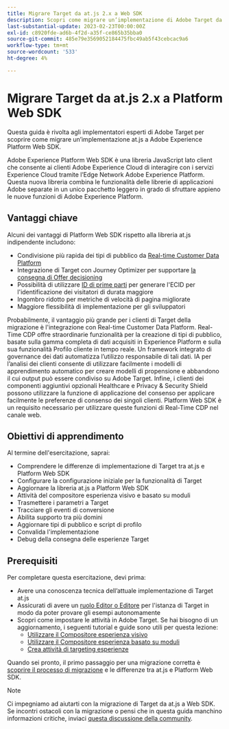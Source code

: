 ```yaml
---
title: Migrare Target da at.js 2.x a Web SDK
description: Scopri come migrare un’implementazione di Adobe Target da at.js 2.x a Adobe Experience Platform Web SDK. Gli argomenti includono il caricamento della libreria JavaScript, l’invio di parametri, le attività di rendering e altri callout rilevanti.
last-substantial-update: 2023-02-23T00:00:00Z
exl-id: c8920fde-ad6b-4f2d-a35f-ce865b35bba0
source-git-commit: 485e79e3569052184475fbc49ab5f43cebcac9a6
workflow-type: tm+mt
source-wordcount: '533'
ht-degree: 4%

---
```


# Migrare Target da at.js 2.x a Platform Web SDK

Questa guida è rivolta agli implementatori esperti di Adobe Target per scoprire come migrare un’implementazione at.js a Adobe Experience Platform Web SDK.

Adobe Experience Platform Web SDK è una libreria JavaScript lato client che consente ai clienti Adobe Experience Cloud di interagire con i servizi Experience Cloud tramite l’Edge Network Adobe Experience Platform. Questa nuova libreria combina le funzionalità delle librerie di applicazioni Adobe separate in un unico pacchetto leggero in grado di sfruttare appieno le nuove funzioni di Adobe Experience Platform.

## Vantaggi chiave

Alcuni dei vantaggi di Platform Web SDK rispetto alla libreria at.js indipendente includono:

* Condivisione più rapida dei tipi di pubblico da [Real-time Customer Data Platform](https://experienceleague.adobe.com/docs/platform-learn/tutorials/experience-cloud/next-hit-personalization.html?lang=it)
* Integrazione di Target con Journey Optimizer per supportare [la consegna di Offer decisioning](https://experienceleague.adobe.com/docs/target/using/integrate/ajo/offer-decision.html)
* Possibilità di utilizzare [ID di prime parti](https://experienceleague.adobe.com/docs/platform-learn/data-collection/edge-network/generate-first-party-device-ids.html?lang=it) per generare l&#39;ECID per l&#39;identificazione dei visitatori di durata maggiore
* Ingombro ridotto per metriche di velocità di pagina migliorate
* Maggiore flessibilità di implementazione per gli sviluppatori

Probabilmente, il vantaggio più grande per i clienti di Target della migrazione è l&#39;integrazione con Real-time Customer Data Platform. Real-Time CDP offre straordinarie funzionalità per la creazione di tipi di pubblico, basate sulla gamma completa di dati acquisiti in Experience Platform e sulla sua funzionalità Profilo cliente in tempo reale. Un framework integrato di governance dei dati automatizza l’utilizzo responsabile di tali dati. IA per l’analisi dei clienti consente di utilizzare facilmente i modelli di apprendimento automatico per creare modelli di propensione e abbandono il cui output può essere condiviso su Adobe Target. Infine, i clienti dei componenti aggiuntivi opzionali Healthcare e Privacy &amp; Security Shield possono utilizzare la funzione di applicazione del consenso per applicare facilmente le preferenze di consenso dei singoli clienti. Platform Web SDK è un requisito necessario per utilizzare queste funzioni di Real-Time CDP nel canale web.

## Obiettivi di apprendimento

Al termine dell&#39;esercitazione, saprai:

* Comprendere le differenze di implementazione di Target tra at.js e Platform Web SDK
* Configurare la configurazione iniziale per la funzionalità di Target
* Aggiornare la libreria at.js a Platform Web SDK
* Attività del compositore esperienza visivo e basato su moduli
* Trasmettere i parametri a Target
* Tracciare gli eventi di conversione
* Abilita supporto tra più domini
* Aggiornare tipi di pubblico e script di profilo
* Convalida l&#39;implementazione
* Debug della consegna delle esperienze Target


## Prerequisiti

Per completare questa esercitazione, devi prima:

* Avere una conoscenza tecnica dell’attuale implementazione di Target at.js
* Assicurati di avere un [ruolo Editor o Editore](https://experienceleague.adobe.com/docs/target/using/administer/manage-users/enterprise/properties-overview.html#section_8C425E43E5DD4111BBFC734A2B7ABC80) per l&#39;istanza di Target in modo da poter provare gli esempi autonomamente
* Scopri come impostare le attività in Adobe Target. Se hai bisogno di un aggiornamento, i seguenti tutorial e guide sono utili per questa lezione:
   * [Utilizzare il Compositore esperienza visivo](https://experienceleague.adobe.com/docs/target-learn/tutorials/experiences/use-the-visual-experience-composer.html)
   * [Utilizzare il Compositore esperienza basato su moduli](https://experienceleague.adobe.com/docs/target-learn/tutorials/experiences/use-the-form-based-experience-composer.html)
   * [Crea attività di targeting esperienze](https://experienceleague.adobe.com/docs/target-learn/tutorials/activities/create-experience-targeting-activities.html)

Quando sei pronto, il primo passaggio per una migrazione corretta è [scoprire il processo di migrazione](migration-overview.md) e le differenze tra at.js e Platform Web SDK.

>[!NOTE]
>
>Ci impegniamo ad aiutarti con la migrazione di Target da at.js a Web SDK. Se incontri ostacoli con la migrazione o pensi che in questa guida manchino informazioni critiche, inviaci [questa discussione della community](https://experienceleaguecommunities.adobe.com/t5/adobe-experience-platform-data/tutorial-discussion-migrate-target-from-at-js-to-web-sdk/m-p/575587#M463).
